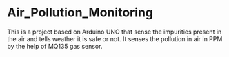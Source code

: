 # Air_Pollution_Monitoring
This is a project based on Arduino UNO that sense the impurities present in the air and tells weather it is safe or not.
It senses the pollution in air in PPM by the help of MQ135 gas sensor.
